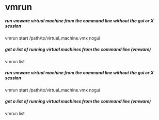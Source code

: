 # vmrun

##### run vmware virtual machine from the command line without the gui or X session

   vmrun  start /path/to/virtual_machine.vmx nogui

##### get a list of running virtual machines from the command line (vmware)

   vmrun  list

##### run vmware virtual machine from the command line without the gui or X session

   vmrun  start /path/to/virtual_machine.vmx nogui

##### get a list of running virtual machines from the command line (vmware)

   vmrun  list
